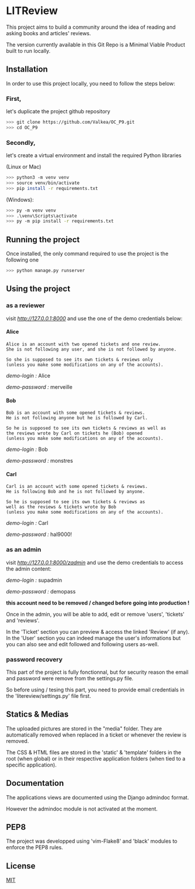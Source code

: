 # LITReview

This project aims to build a community around the idea of reading and asking books and articles' reviews.

The version currently available in this Git Repo is a Minimal Viable Product built to run locally.

## Installation

In order to use this project locally, you need to follow the steps below:

### First, 
let's duplicate the project github repository

```bash
>>> git clone https://github.com/Valkea/OC_P9.git
>>> cd OC_P9
```

### Secondly,
let's create a virtual environment and install the required Python libraries

(Linux or Mac)
```bash
>>> python3 -m venv venv
>>> source venv/bin/activate
>>> pip install -r requirements.txt
```

(Windows):
```bash
>>> py -m venv venv
>>> .\venv\Scripts\activate
>>> py -m pip install -r requirements.txt
```

## Running the project

Once installed, the only command required to use the project is the following one

```bash
>>> python manage.py runserver
```

## Using the project

### as a reviewer

visit *http://127.0.0.1:8000* and use the one of the demo credentials below:

#### Alice
```
Alice is an account with two opened tickets and one review.
She is not following any user, and she is not followed by anyone.

So she is supposed to see its own tickets & reviews only
(unless you make some modifications on any of the accounts).
```

*demo-login :* Alice

*demo-password :* merveille


#### Bob
```
Bob is an account with some opened tickets & reviews.
He is not following anyone but he is followed by Carl.

So he is supposed to see its own tickets & reviews as well as
the reviews wrote by Carl on tickets he (Bob) opened
(unless you make some modifications on any of the accounts).
```

*demo-login :* Bob	

*demo-password :* monstres


#### Carl
```
Carl is an account with some opened tickets & reviews.
He is following Bob and he is not followed by anyone.

So he is supposed to see its own tickets & reviews as
well as the reviews & tickets wrote by Bob
(unless you make some modifications on any of the accounts).
```

*demo-login :* Carl	

*demo-password :* hal9000!


### as an admin

visit *http://127.0.0.1:8000/zadmin* and use the demo credentials to access the admin content:

*demo-login :* supadmin

*demo-password :* demopass

**this account need to be removed / changed before going into production !**

Once in the admin, you will be able to add, edit or remove 'users', 'tickets' and 'reviews'.

In the 'Ticket' section you can preview & access the linked 'Review' (if any).
In the 'User' section you can indeed manage the user's informations but you can also see and edit followed and following users as-well.


### password recovery

This part of the project is fully fonctionnal, but for security reason the email and password were remove from the settings.py file.

So before using / tesing this part, you need to provide email credentials in the 'litereview/settings.py' file first.


## Statics & Medias

The uploaded pictures are stored in the "media" folder. They are automatically removed when replaced in a ticket or whenever the review is removed.

The CSS & HTML files are stored in the 'static' & 'template' folders in the root (when global) or in their respective application folders (when tied to a specific application).


## Documentation

The applications views are documented using the Django admindoc format.

However the admindoc module is not activated at the moment.


## PEP8

The project was developped using 'vim-Flake8' and 'black' modules to enforce the PEP8 rules.


## License
[MIT](https://choosealicense.com/licenses/mit/)
